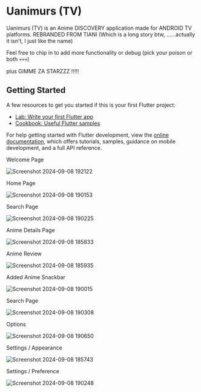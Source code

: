 # Uanimurs (TV)

Uanimurs (TV) is an Anime DISCOVERY application made for ANDROID TV platforms. REBRANDED FROM TIANI (Which is a long story btw, ......actually it isn't, I just like the name)

Feel free to chip in to add more functionality or debug (pick your poison or both 💀💀💀)

plus GIMME ZA STARZZZ !!!!!

## Getting Started

A few resources to get you started if this is your first Flutter project:

- [Lab: Write your first Flutter app](https://docs.flutter.dev/get-started/codelab)
- [Cookbook: Useful Flutter samples](https://docs.flutter.dev/cookbook)

For help getting started with Flutter development, view the
[online documentation](https://docs.flutter.dev/), which offers tutorials,
samples, guidance on mobile development, and a full API reference.

Welcome Page

![Screenshot 2024-09-08 192122](https://github.com/user-attachments/assets/1e777000-8aa5-43fe-9c4b-8ed56b2b371f)

Home Page

![Screenshot 2024-09-08 190153](https://github.com/user-attachments/assets/04fdb820-f9f9-4e0d-89c0-3cd40f09442a)

Search Page

![Screenshot 2024-09-08 190225](https://github.com/user-attachments/assets/853d7384-b91f-4373-aafd-2fbd1502b561)

Anime Details Page

![Screenshot 2024-09-08 185833](https://github.com/user-attachments/assets/b298371e-2fb1-4f59-b97a-e15da52710c1)

Anime Review

![Screenshot 2024-09-08 185935](https://github.com/user-attachments/assets/4f9ca151-a50d-4ab4-adbb-9bb8ac131fb4)

Added Anime Snackbar

![Screenshot 2024-09-08 190015](https://github.com/user-attachments/assets/8133e39d-ebe5-48c0-ac84-295a2b6060d6)

Search Page

![Screenshot 2024-09-08 190308](https://github.com/user-attachments/assets/c2cd56d9-cd51-4652-9585-5663604089cf)

Options

![Screenshot 2024-09-08 190650](https://github.com/user-attachments/assets/31e1f46e-492e-4769-92fd-bed455d9c996)

Settings / Appearance

![Screenshot 2024-09-08 185743](https://github.com/user-attachments/assets/c344beb9-3b7a-4d58-b75d-60fa42475819)

Settings / Preference

![Screenshot 2024-09-08 190248](https://github.com/user-attachments/assets/88ac4ea4-2c90-4f32-a217-8e0549cf4728)
